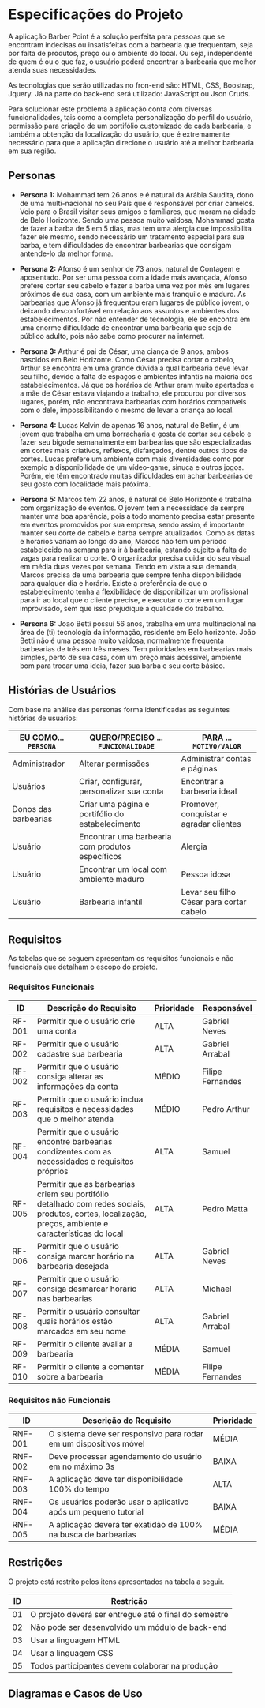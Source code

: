 # Especificações do Projeto

A aplicação Barber Point é a solução perfeita para pessoas que se encontram indecisas ou insatisfeitas com a barbearia que frequentam, seja por falta de produtos, preço ou o ambiente do local. Ou seja, independente de quem é ou o que faz, o usuário poderá encontrar a barbearia que melhor atenda suas necessidades.

As tecnologias que serão utilizadas no fron-end são: HTML, CSS, Boostrap, Jquery. Já na parte do back-end será utilizado: JavaScript ou Json Cruds.

Para solucionar este problema a aplicação conta com diversas funcionalidades, tais como a completa personalização do perfil do usuário, permissão para criação de um portifólio customizado de cada barbearia, e também a obtenção da localização do usuário, que é extremamente necessário para que a aplicação direcione o usuário até a melhor barbearia em sua região. 

## Personas 

* __Persona 1:__ Mohammad tem 26 anos e é natural da Arábia Saudita, dono de uma multi-nacional no seu País que é responsável por criar camelos. Veio para o Brasil visitar seus amigos e famíliares, que moram na cidade de Belo Horizonte. Sendo uma pessoa muito vaidosa, Mohammad gosta de fazer a barba de 5 em 5 dias, mas tem uma alergia que impossibilita fazer ele mesmo, sendo necessário um tratamento especial para sua barba, e tem dificuldades de encontrar barbearias que consigam antende-lo da melhor forma.

* __Persona 2:__ Afonso é um senhor de 73 anos, natural de Contagem e aposentado. Por ser uma pessoa com a idade mais avançada, Afonso prefere cortar seu cabelo e fazer a barba uma vez por mês em lugares próximos de sua casa, com um ambiente mais tranquilo e maduro. As barbearias que Afonso já frequentou eram lugares de público jovem, o deixando desconfortável em relação aos assuntos e ambientes dos estabelecimentos. Por não entender de tecnologia, ele se encontra em uma enorme dificuldade de encontrar uma barbearia que seja de público adulto, pois não sabe como procurar na internet.

* __Persona 3:__ Arthur é pai de César, uma ciança de 9 anos, ambos nascidos em Belo Horizonte. Como César precisa cortar o cabelo, Arthur se encontra em uma grande dúvida a qual barbearia deve levar seu filho, devido a falta de espaços e ambientes infantis na maioria dos estabelecimentos. Já que os horários de Arthur eram muito apertados e a mãe de César estava viajando a trabalho, ele procurou por diversos lugares, porém, não encontrava barbearias com horários compatíveis com o dele, impossibilitando o mesmo de levar a criança ao local.

* __Persona 4:__ Lucas Kelvin de apenas 16 anos, natural de Betim, é um jovem que trabalha em uma borracharia e gosta de cortar seu cabelo e fazer seu bigode semanalmente em barbearias que são especializadas em cortes mais criativos, reflexos, disfarçados, dentre outros tipos de cortes. Lucas prefere um ambiente com mais diversidades como por exemplo a disponibilidade de um vídeo-game, sinuca e outros jogos. Porém, ele têm encontrado muitas dificuldades em achar barbearias de seu gosto com localidade mais próxima.

* __Persona 5:__ Marcos tem 22 anos, é natural de Belo Horizonte e trabalha com organização de eventos. O jovem tem a necessidade de sempre manter uma boa aparência, pois a todo momento precisa estar presente em eventos promovidos por sua empresa, sendo assim, é importante manter seu corte de cabelo e barba sempre atualizados. Como as datas e horários variam ao longo do ano, Marcos não tem um período estabelecido na semana para ir à barbearia, estando sujeito à falta de vagas para realizar o corte. O organizador precisa cuidar do seu visual em média duas vezes por semana. Tendo em vista a sua demanda, Marcos precisa de uma barbearia que sempre tenha disponibilidade para qualquer dia e horário. Existe a preferência de que o estabelecimento tenha a flexibilidade de disponibilizar um profissional para ir ao local que o cliente precise, e executar o corte em um lugar improvisado, sem que isso prejudique a qualidade do trabalho.

* __Persona 6:__ Joao Betti possui 56 anos, trabalha em uma multinacional na área de (ti) tecnologia da informação, residente em Belo horizonte. João Betti não é uma pessoa muito vaidosa, normalmente frequenta barbearias de três em três meses. Tem prioridades em barbearias mais simples, perto de sua casa, com um preço mais acessível, ambiente bom para trocar uma ideia, fazer sua barba e seu corte básico.

## Histórias de Usuários

Com base na análise das personas forma identificadas as seguintes histórias de usuários:

|EU COMO... `PERSONA`| QUERO/PRECISO ... `FUNCIONALIDADE` |PARA ... `MOTIVO/VALOR`                 |
|--------------------|------------------------------------|----------------------------------------|
|Administrador       | Alterar permissões                        | Administrar contas e páginas    |
|Usuários            | Criar, configurar, personalizar sua conta | Encontrar a barbearia ideal     |
|Donos das barbearias| Criar uma página e portifólio do estabelecimento | Promover, conquistar e agradar clientes |
|Usuário             | Encontrar uma barbearia com produtos específicos | Alergia                  |
|Usuário             | Encontrar um local com ambiente maduro    | Pessoa idosa                    |
|Usuário             | Barbearia infantil                        | Levar seu filho César para cortar cabelo |

## Requisitos

As tabelas que se seguem apresentam os requisitos funcionais e não funcionais que detalham o escopo do projeto.

### Requisitos Funcionais
|  ID  | Descrição do Requisito  | Prioridade | Responsável |
|------|-----------------------------------------|----| ----|
|RF-001| Permitir que o usuário crie uma conta | ALTA | Gabriel Neves |
|RF-002| Permitir que o usuário cadastre sua barbearia | ALTA | Gabriel Arrabal |
|RF-002| Permitir que o usuário consiga alterar as informações da conta | MÉDIO | Filipe Fernandes |
|RF-003| Permitir que o usuário inclua requisitos e necessidades que o melhor atenda | MÉDIO | Pedro Arthur |
|RF-004| Permitir que o usuário encontre barbearias condizentes com as necessidades e requisitos próprios | ALTA | Samuel |
|RF-005| Permitir que as barbearias criem seu portifólio detalhado com redes sociais, produtos, cortes, localização, preços, ambiente e características do local | ALTA | Pedro Matta |
|RF-006| Permitir que o usuário consiga marcar horário na barbearia desejada | ALTA | Gabriel Neves |
|RF-007| Permitir que o usuário consiga desmarcar horário nas barbearias | ALTA | Michael |
|RF-008| Permitir o usuário consultar quais horários estão marcados em seu nome | ALTA | Gabriel Arrabal |
|RF-009| Permitir o cliente avaliar a barbearia | MÉDIA | Samuel |
|RF-010| Permitir o cliente a comentar sobre a barbearia | MÉDIA | Filipe Fernandes |

### Requisitos não Funcionais

|ID     | Descrição do Requisito  |Prioridade |
|-------|-------------------------|----|
|RNF-001| O sistema deve ser responsivo para rodar em um dispositivos móvel | MÉDIA | 
|RNF-002| Deve processar agendamento do usuário em no máximo 3s | BAIXA | 
|RNF-003| A aplicação deve ter disponibilidade 100% do tempo | ALTA |
|RNF-004| Os usuários poderão usar o aplicativo após um pequeno tutorial | BAIXA |
|RNF-005| A aplicação deverá ter exatidão de 100% na busca de barbearias | MÉDIA |

## Restrições

O projeto está restrito pelos itens apresentados na tabela a seguir.

|ID| Restrição                                             |
|--|-------------------------------------------------------|
|01| O projeto deverá ser entregue até o final do semestre |
|02| Não pode ser desenvolvido um módulo de back-end        |
|03| Usar a linguagem HTML                                 |
|04| Usar a linguagem CSS                                  |
|05| Todos participantes devem colaborar na produção       |

## Diagramas e Casos de Uso

